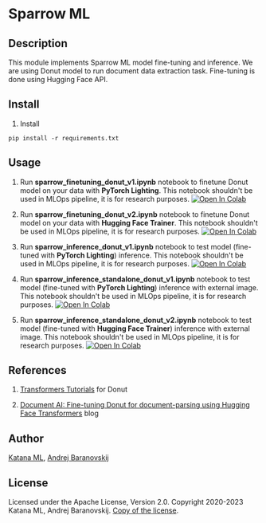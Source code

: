 # Sparrow ML

## Description

This module implements Sparrow ML model fine-tuning and inference. We are using Donut model to run document data extraction task. Fine-tuning is done using Hugging Face API.

## Install

1. Install

```
pip install -r requirements.txt
```

## Usage

1. Run **sparrow_finetuning_donut_v1.ipynb** notebook to finetune Donut model on your data with **PyTorch Lighting**. This notebook shouldn't be used in MLOps pipeline, it is for research purposes. [![Open In Colab](https://colab.research.google.com/assets/colab-badge.svg)](https://colab.research.google.com/drive/1-v1VE2Oow_klQjO-ETGyxuIP4ebIjRGC?usp=sharing)

2. Run **sparrow_finetuning_donut_v2.ipynb** notebook to finetune Donut model on your data with **Hugging Face Trainer**. This notebook shouldn't be used in MLOps pipeline, it is for research purposes. [![Open In Colab](https://colab.research.google.com/assets/colab-badge.svg)](https://colab.research.google.com/drive/1SxuTbM_bbnA_XKQ6rpx75mamTV6XYixF?usp=sharing)

3. Run **sparrow_inference_donut_v1.ipynb** notebook to test model (fine-tuned with **PyTorch Lighting**) inference. This notebook shouldn't be used in MLOps pipeline, it is for research purposes. [![Open In Colab](https://colab.research.google.com/assets/colab-badge.svg)](https://colab.research.google.com/drive/1eCFAIst7mFOQcib3MzUdgHGpitS1sh8y?usp=sharing)

4. Run **sparrow_inference_standalone_donut_v1.ipynb** notebook to test model (fine-tuned with **PyTorch Lighting**) inference with external image. This notebook shouldn't be used in MLOps pipeline, it is for research purposes. [![Open In Colab](https://colab.research.google.com/assets/colab-badge.svg)](https://colab.research.google.com/drive/1OoX1llhhNWeI9j8ajJRm7dbPFA3ZlFg5?usp=sharing)

5. Run **sparrow_inference_standalone_donut_v2.ipynb** notebook to test model (fine-tuned with **Hugging Face Trainer**) inference with external image. This notebook shouldn't be used in MLOps pipeline, it is for research purposes. [![Open In Colab](https://colab.research.google.com/assets/colab-badge.svg)](https://colab.research.google.com/drive/1FSTh0mp99o71v2Kl_wjbbd0gHIlDQANm?usp=sharing)

## References

1. [Transformers Tutorials](https://github.com/NielsRogge/Transformers-Tutorials/tree/master/Donut) for Donut

2. [Document AI: Fine-tuning Donut for document-parsing using Hugging Face Transformers](https://www.philschmid.de/fine-tuning-donut) blog

## Author

[Katana ML](https://katanaml.io), [Andrej Baranovskij](https://github.com/abaranovskis-redsamurai)

## License

Licensed under the Apache License, Version 2.0. Copyright 2020-2023 Katana ML, Andrej Baranovskij. [Copy of the license](https://github.com/katanaml/sparrow/blob/main/LICENSE).
